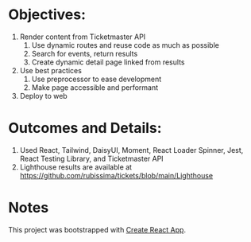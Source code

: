 # Objectives:

1. Render content from Ticketmaster API
    1. Use dynamic routes and reuse code as much as possible
    2. Search for events, return results
    3. Create dynamic detail page linked from results
2. Use best practices
    1. Use preprocessor to ease development
    2. Make page accessible and performant
3. Deploy to web

# Outcomes and Details:

1. Used React, Tailwind, DaisyUI, Moment, React Loader Spinner, Jest, React Testing Library, and Ticketmaster API
2. Lighthouse results are available at https://github.com/rubissima/tickets/blob/main/Lighthouse

# Notes

This project was bootstrapped with [Create React App](https://github.com/facebook/create-react-app).
